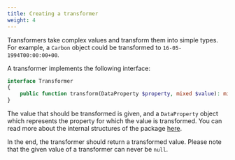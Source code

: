 ```yaml
---
title: Creating a transformer
weight: 4
---
```


Transformers take complex values and transform them into simple types. For example, a `Carbon` object could be transformed to `16-05-1994T00:00:00+00`.

A transformer implements the following interface:

```php
interface Transformer
{
    public function transform(DataProperty $property, mixed $value): mixed;
}
```

The value that should be transformed is given, and a `DataProperty` object which represents the property for which the value is transformed. You can read more about the internal structures of the package [here](/docs/laravel-data/v1/advanced-usage/internal-structures).

In the end, the transformer should return a transformed value. Please note that the given value of a transformer can never be `null`.
